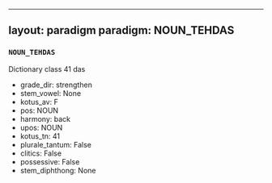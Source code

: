 
---
layout: paradigm
paradigm: NOUN_TEHDAS
---
### ` NOUN_TEHDAS `

Dictionary class 41 das
* grade_dir: strengthen
* stem_vowel: None
* kotus_av: F
* pos: NOUN
* harmony: back
* upos: NOUN
* kotus_tn: 41
* plurale_tantum: False
* clitics: False
* possessive: False
* stem_diphthong: None
